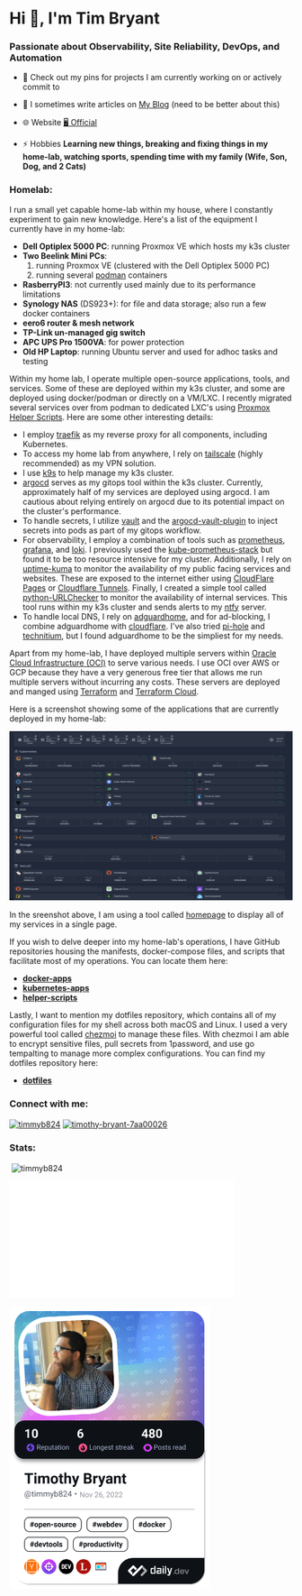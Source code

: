 <h1 align="left">Hi 👋, I'm Tim Bryant</h1>
<h3 align="left">Passionate about Observability, Site Reliability, DevOps, and Automation</h3>

- 🌱 Check out my pins for projects I am currently working on or actively commit to

- 📝 I sometimes write articles on [My Blog](https://blog.timothybryantjr.com) (need to be better about this)

- 🌐 Website [🖥️ Official](https://timothybryantjr.com)

- ⚡ Hobbies **Learning new things, breaking and fixing things in my home-lab, watching sports, spending time with my family (Wife, Son, Dog, and 2 Cats)**

<h3 align="left">Homelab:</h3>

I run a small yet capable home-lab within my house, where I constantly experiment to gain new knowledge. Here's a list of the equipment I currently have in my home-lab:

- **Dell Optiplex 5000 PC**: running Proxmox VE which hosts my k3s cluster
- **Two Beelink Mini PCs**:
  1. running Proxmox VE (clustered with the Dell Optiplex 5000 PC)
  2. running several [podman](https://podman.io/) containers
- **RasberryPI3**: not currently used mainly due to its performance limitations
- **Synology NAS** (DS923+): for file and data storage; also run a few docker containers
- **eero6 router & mesh network**
- **TP-Link un-managed gig switch**
- **APC UPS Pro 1500VA**: for power protection
- **Old HP Laptop**: running Ubuntu server and used for adhoc tasks and testing

Within my home lab, I operate multiple open-source applications, tools, and services. Some of these are deployed within my k3s cluster, and some are deployed using docker/podman or directly on a VM/LXC. I recently migrated several services over from podman to dedicated LXC's using [Proxmox Helper Scripts](https://tteck.github.io/Proxmox/). Here are some other interesting details:

- I employ [traefik](https://traefik.io/) as my reverse proxy for all components, including Kubernetes.
- To access my home lab from anywhere, I rely on [tailscale](https://tailscale.com/) (highly recommended) as my VPN solution.
- I use [k9s](https://k9scli.io/) to help manage my k3s cluster.
- [argocd](https://argoproj.github.io/cd/) serves as my gitops tool within the k3s cluster. Currently, approximately half of my services are deployed using argocd. I am cautious about relying entirely on argocd due to its potential impact on the cluster's performance.
- To handle secrets, I utilize [vault](https://developer.hashicorp.com/vault) and the [argocd-vault-plugin](https://github.com/argoproj-labs/argocd-vault-plugin) to inject secrets into pods as part of my gitops workflow.
- For observability, I employ a combination of tools such as [prometheus](https://prometheus.io/), [grafana](https://grafana.com/), and [loki](https://grafana.com/oss/loki/). I previously used the [kube-prometheus-stack](https://github.com/prometheus-community/helm-charts/tree/main/charts/kube-prometheus-stack) but found it to be too resource intensive for my cluster. Additionally, I rely on [uptime-kuma](https://github.com/louislam/uptime-kuma) to monitor the availability of my public facing services and websites. These are exposed to the internet either using [CloudFlare Pages](https://pages.cloudflare.com/) or [Cloudflare Tunnels](https://developers.cloudflare.com/cloudflare-one/connections/connect-networks/). Finally, I created a simple tool called [python-URLChecker](https://github.com/timmyb824/python-URLChecker) to monitor the availability of internal services. This tool runs within my k3s cluster and sends alerts to my [ntfy](https://ntfy.sh/) server.
- To handle local DNS, I rely on [adguardhome](https://github.com/AdguardTeam/AdGuardHome), and for ad-blocking, I combine adguardhome with [cloudflare](https://www.cloudflare.com/). I've also tried [pi-hole](https://pi-hole.net/) and [technitium](https://technitium.com/dns/), but I found adguardhome to be the simpliest for my needs.

Apart from my home-lab, I have deployed multiple servers within [Oracle Cloud Infrastructure (OCI)](https://www.oracle.com/cloud/) to serve various needs. I use OCI over AWS or GCP because they have a very generous free tier that allows me run multiple servers without incurring any costs. These servers are deployed and manged using [Terraform](https://www.terraform.io/) and [Terraform Cloud](https://app.terraform.io/session).

Here is a screenshot showing some of the applications that are currently deployed in my home-lab:

<img src="homelab_20240812.png"  width="600" height="300">

In the sreenshot above, I am using a tool called [homepage](https://github.com/gethomepage/homepage) to display all of my services in a single page.

If you wish to delve deeper into my home-lab's operations, I have GitHub repositories housing the manifests, docker-compose files, and scripts that facilitate most of my operations. You can locate them here:

- **[docker-apps](https://github.com/timmyb824/docker-apps)**
- **[kubernetes-apps](https://github.com/timmyb824/kubernetes-apps)**
- **[helper-scripts](https://github.com/timmyb824/helper-scripts)**

Lastly, I want to mention my dotfiles repository, which contains all of my configuration files for my shell across both macOS and Linux. I used a very powerful tool called [chezmoi](https://www.chezmoi.io/) to manage these files. With chezmoi I am able to encrypt sensitive files, pull secrets from 1password, and use go tempalting to manage more complex configurations. You can find my dotfiles repository here:

- **[dotfiles](https://github.com/timmyb824/dotfiles)**

<h3 align="left">Connect with me:</h3>
<p align="left">
<a href="https://twitter.com/timmyb824" target="blank"><img align="center" src="https://raw.githubusercontent.com/rahuldkjain/github-profile-readme-generator/master/src/images/icons/Social/twitter.svg" alt="timmyb824" height="30" width="40" /></a>
<a href="https://linkedin.com/in/timothy-bryant-7aa00026" target="blank"><img align="center" src="https://raw.githubusercontent.com/rahuldkjain/github-profile-readme-generator/master/src/images/icons/Social/linked-in-alt.svg" alt="timothy-bryant-7aa00026" height="30" width="40" /></a>
</p>

<h3 align="left">Stats:</h3>

<p>&nbsp;<img align="center" src="https://github-readme-stats.vercel.app/api?username=timmyb824&show_icons=true&locale=en&theme=tokyonight" alt="timmyb824" /></p>

<img align="center" src="/github-metrics.svg" alt="Metrics" width="400">

<a href="https://app.daily.dev/timmyb824"><img src="https://github.com/timmyb824/timmyb824/blob/main/devcard.png" width="356" alt="Tim Bryant's Dev Card"/></a>

<!-- Old card version:
<a href="https://app.daily.dev/DailyDevTips"><img src="https://github.com/timmyb824/timmyb824/blob/main/devcard.svg" width="400" alt="Tim Bryant's Dev Card"/></a> -->
